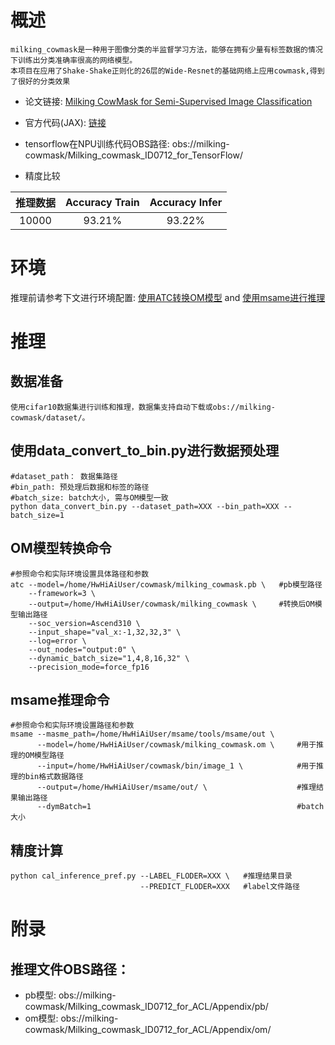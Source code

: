 # 概述
    milking_cowmask是一种用于图像分类的半监督学习方法，能够在拥有少量有标签数据的情况下训练出分类准确率很高的网络模型。
    本项目在应用了Shake-Shake正则化的26层的Wide-Resnet的基础网络上应用cowmask,得到了很好的分类效果
    
- 论文链接: [Milking CowMask for Semi-Supervised Image Classification](https://arxiv.org/abs/2003.12022)

- 官方代码(JAX): [链接](https://github.com/google-research/google-research/tree/master/milking_cowmask)

- tensorflow在NPU训练代码OBS路径: obs://milking-cowmask/Milking_cowmask_ID0712_for_TensorFlow/

- 精度比较

| 推理数据 | Accuracy Train | Accuracy Infer |
| :----:| :----: | :----: |
| 10000 | 93.21%  |  93.22% |

# 环境
推理前请参考下文进行环境配置: [使用ATC转换OM模型](https://support.huaweicloud.com/atctool-cann502alpha3infer/atlasatc_16_0004.html) and [使用msame进行推理](https://gitee.com/ascend/tools/tree/master/msame)

# 推理
## 数据准备
    使用cifar10数据集进行训练和推理，数据集支持自动下载或obs://milking-cowmask/dataset/。
## 使用data_convert_to_bin.py进行数据预处理
```commandline
#dataset_path： 数据集路径
#bin_path: 预处理后数据和标签的路径
#batch_size: batch大小, 需与OM模型一致
python data_convert_bin.py --dataset_path=XXX --bin_path=XXX --batch_size=1
```
## OM模型转换命令
```commandline
#参照命令和实际环境设置具体路径和参数
atc --model=/home/HwHiAiUser/cowmask/milking_cowmask.pb \   #pb模型路径
    --framework=3 \
    --output=/home/HwHiAiUser/cowmask/milking_cowmask \     #转换后OM模型输出路径
    --soc_version=Ascend310 \
    --input_shape="val_x:-1,32,32,3" \
    --log=error \
    --out_nodes="output:0" \
    --dynamic_batch_size="1,4,8,16,32" \
    --precision_mode=force_fp16
```

## msame推理命令
```commandline
#参照命令和实际环境设置路径和参数
msame --masme_path=/home/HwHiAiUser/msame/tools/msame/out \
      --model=/home/HwHiAiUser/cowmask/milking_cowmask.om \     #用于推理的OM模型路径
      --input=/home/HwHiAiUser/cowmask/bin/image_1 \            #用于推理的bin格式数据路径
      --output=/home/HwHiAiUser/msame/out/ \                    #推理结果输出路径
      --dymBatch=1                                              #batch大小
```

## 精度计算
```commandline
python cal_inference_pref.py --LABEL_FLODER=XXX \   #推理结果目录
                             --PREDICT_FLODER=XXX   #label文件路径
```

# 附录
## 推理文件OBS路径：
   - pb模型: obs://milking-cowmask/Milking_cowmask_ID0712_for_ACL/Appendix/pb/
   - om模型: obs://milking-cowmask/Milking_cowmask_ID0712_for_ACL/Appendix/om/